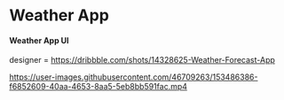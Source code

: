 <h1>Weather App </h1>
<h4>Weather App UI</h4>



designer = https://dribbble.com/shots/14328625-Weather-Forecast-App





https://user-images.githubusercontent.com/46709263/153486386-f6852609-40aa-4653-8aa5-5eb8bb591fac.mp4

